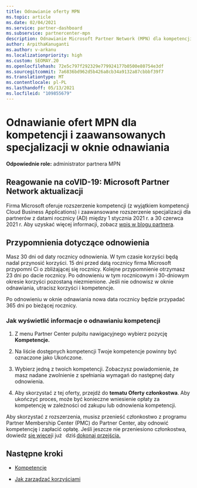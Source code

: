 ```yaml
---
title: Odnawianie oferty MPN
ms.topic: article
ms.date: 02/04/2021
ms.service: partner-dashboard
ms.subservice: partnercenter-mpn
description: Odnawianie Microsoft Partner Network (MPN) dla kompetencji i zaawansowanych specjalizacji — okno odnawiania rozpoczyna się datą rocznicy zakupu plus jeden dzień.
author: ArpithaKanuganti
ms.author: v-arkanu
ms.localizationpriority: high
ms.custom: SEOMAY.20
ms.openlocfilehash: 72e5c797f292329e779924177b0500e80754e3df
ms.sourcegitcommit: 7a6836bd962d5b426a8cb34a9132a87cbbbf39f7
ms.translationtype: MT
ms.contentlocale: pl-PL
ms.lasthandoff: 05/13/2021
ms.locfileid: "109855679"
---
```

# <a name="renew-your-mpn-offers-for-competencies-and-advanced-specializations-during-the-renewal-window"></a>Odnawianie ofert MPN dla kompetencji i zaawansowanych specjalizacji w oknie odnawiania

**Odpowiednie role:** administrator partnera MPN

## <a name="responding-to-covid-19-microsoft-partner-network-update"></a>Reagowanie na coVID-19: Microsoft Partner Network aktualizacji

Firma Microsoft oferuje rozszerzenie kompetencji (z wyjątkiem kompetencji Cloud Business Applications) i zaawansowane rozszerzenie specjalizacji dla partnerów z datami rocznicy (AD) między 1 stycznia 2021 r. a 30 czerwca 2021 r. Aby uzyskać więcej informacji, zobacz [wpis w blogu partnera](https://blogs.partner.microsoft.com/mpn/responding-to-covid-19-microsoft-partner-network/).

## <a name="renewal-reminders"></a>Przypomnienia dotyczące odnowienia

Masz 30 dni od daty rocznicy odnowienia. W tym czasie korzyści będą nadal przynosić korzyści. 15 dni przed datą rocznicy firma Microsoft przypomni Ci o zbliżającej się rocznicy. Kolejne przypomnienie otrzymasz 23 dni po dacie rocznicy. Po odnowieniu w tym rocznicowym i 30-dniowym okresie korzyści pozostaną niezmienione. Jeśli nie odnowisz w oknie odnawiania, utracisz korzyści i kompetencje.

Po odnowieniu w oknie odnawiania nowa data rocznicy będzie przypadać 365 dni po bieżącej rocznicy.

### <a name="how-to-view-competency-renewal-information"></a>Jak wyświetlić informacje o odnawianiu kompetencji

1. Z menu Partner Center pulpitu nawigacyjnego wybierz pozycję **Kompetencje.**  

2. Na liście dostępnych kompetencji Twoje kompetencje powinny być oznaczone jako Ukończone.  

3. Wybierz jedną z twoich kompetencji. Zobaczysz powiadomienie, że masz nadane zwolnienie z spełniania wymagań do następnej daty odnowienia.

4. Aby skorzystać z tej oferty, przejdź do **tematu Oferty członkostwa**. Aby ukończyć proces, może być konieczne wniesienie opłaty za kompetencję w zależności od zakupu lub odnowienia kompetencji.

Aby skorzystać z rozszerzenia, musisz przenieść członkostwo z programu Partner Membership Center (PMC) do Partner Center, aby odnowić kompetencję i zapłacić opłatę. Jeśli jeszcze nie przeniesiono członkostwa, dowiedz [się więcej](prepare-pmc-pc-migration.md)i już   dziś [dokonaj przejścia.](https://partners.microsoft.com/partnerprogram/Welcome.aspx)    

## <a name="next-steps"></a>Następne kroki

- [Kompetencje](learn-about-competencies.md)

- [Jak zarządzać korzyściami](manage-your-partner-network-benefits.md)

